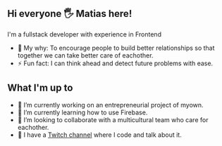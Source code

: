 ## Hi everyone 🖐 Matias here!
I'm a fullstack developer with experience in Frontend
- 🧠 My why: To encourage people to build better relationships so that together we can take better care of eachother.
- ⚡️ Fun fact: I can think ahead and detect future problems with ease.

## What I'm up to
- 🔭 I’m currently working on an entrepreneurial project of myown.
- 🌱 I’m currently learning how to use Firebase.
- 👯 I’m looking to collaborate with a multicultural team who care for eachother.
- 💬 I have a [Twitch channel](https://www.twitch.tv/n0mn) where I code and talk about it.

<!--
matiasgutierrezok/matiasgutierrezok is a ✨ _special_ ✨ repository because its README.md (this file) appears on your GitHub profile.

Here are some ideas to get you started:

- 🔭 I’m currently working on ...
- 🌱 I’m currently learning ...
- 👯 I’m looking to collaborate on ...
- 🤔 I’m looking for help with ...
- 💬 Ask me about ...
- 📫 How to reach me: ...
- 😄 Pronouns: ...
- ⚡️ Fun fact: ...
-->
